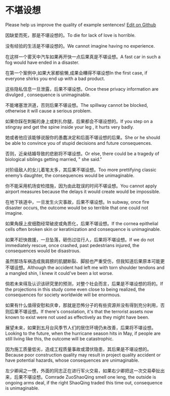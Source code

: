 # 不堪设想

Please help us improve the quality of example sentences! [Edit on Github](https://github.com/jiyushe/jiyu-example-sentence-source/blob/main/chinese/bukanshexiang.md)

<p><span class="chinese">因缺爱而死，那是不堪设想的。</span><span class="english">To die for lack of love is horrible.</span></p>

<p><span class="chinese">没有经验的生活是不堪设想的。</span><span class="english">We cannot imagine having no experience.</span></p>

<p><span class="chinese">在这样一个雾天中汽车如果再开快一点后果真是不堪设想。</span><span class="english">A fast car in such a fog would have ended in a disaster.</span></p>

<p><span class="chinese">在第一个案例中,如果大家都偷懒,成果会糟得不堪设想</span><span class="english">In the first case, if everyone shirks you end up with a bad product.</span></p>

<p><span class="chinese">这些隐私信息一旦泄露，后果不堪设想。</span><span class="english">Once these privacy information are divulged , consequence is unimaginable.</span></p>

<p><span class="chinese">不能堵塞泄洪道，否则后果不堪设想。</span><span class="english">The spillway cannot be blocked, otherwise it will cause a serious problem.</span></p>

<p><span class="chinese">如果你踩在刺鳐的身上或刺扎你腿，后果都会不堪设想的。</span><span class="english">If you step on a stingray and get the spine inside your leg , it hurts very badly.</span></p>

<p><span class="chinese">她或者他应该能够说服你的愚蠢决定和后面不堪设想的后果。</span><span class="english">She or he should be able to convince you of stupid decisions and future consequences.</span></p>

<p><span class="chinese">否则，近亲结婚导致的悲剧将不堪设想。</span><span class="english">Or else, there could be a tragedy of biological siblings getting married, " she said."</span></p>

<p><span class="chinese">对阶级敌人的女儿着笔太多，其后果不堪设想。</span><span class="english">Too more prettifying classic enemy’s daughter, the consequences would be unimaginable.</span></p>

<p><span class="chinese">你不能采用机场安检措施，因为由此耽误的时间不堪设想。</span><span class="english">You cannot apply airport measures because the delays it would create would be impossible.</span></p>

<p><span class="chinese">在地下铁道中，一旦发生火灾事故，后果不堪设想。</span><span class="english">In subway, once fire disaster occurs, the outcome would be so terrible that one could not imagine.</span></p>

<p><span class="chinese">如果角膜上皮细胞经常破皮或角质化，后果不堪设想。</span><span class="english">If the cornea epithelial cells often broken skin or keratinization and consequence is unimaginable.</span></p>

<p><span class="chinese">如果不赶快救援，一旦坠落，砸伤过往行人，后果将不堪设想。</span><span class="english">If we do not immediately rescue, once crashed, past pedestrians injured, the consequences would be disastrous.</span></p>

<p><span class="chinese">虽然那场车祸造成我肩膀的肌腱断裂、脚胫也严重受伤，但我知道后果原本可能更不堪设想。</span><span class="english">Although the accident had left me with torn shoulder tendons and a mangled shin, I knew it could've been a lot worse.</span></p>

<p><span class="chinese">倘若未来得及认识该研究里的预测，对整个社会而言，后果是不堪设想的将的。</span><span class="english">If the projections in this study come even close to being realized, the consequences for society worldwide will be enormous.</span></p>

<p><span class="chinese">如果有什么值得安慰和庆幸，那就是恐怖分子的有些资源并没有得到充分利用，否则后果不堪设想。</span><span class="english">If there's consolation, it's that the terrorist assets now known to exist were not used as effectively as they might have been.</span></p>

<p><span class="chinese">展望未来，如果到五月台风季节人们的居住环境仍未改善，后果将不堪设想。</span><span class="english">Looking to the future, when the hurricane season hits in May, if people are still living like this, the outcome will be catastrophic.</span></p>

<p><span class="chinese">因为施工质量低劣，造成工程质量事故或潜伏隐患，其后果是不堪设想的。</span><span class="english">Because poor construction quality may result in project quality accident or have potential hazards, whose consequences are unimaginable.</span></p>

<p><span class="chinese">左少卿闻之一愣，外面的同志正在进行军火交易，如果右少卿把这一次交易牵扯出来，后果不堪设想。</span><span class="english">Comrade ZuoShaoQing smell one leng, the outside is ongoing arms deal, if the right ShaoQing traded this time out, consequence is unimaginable.</span></p>

